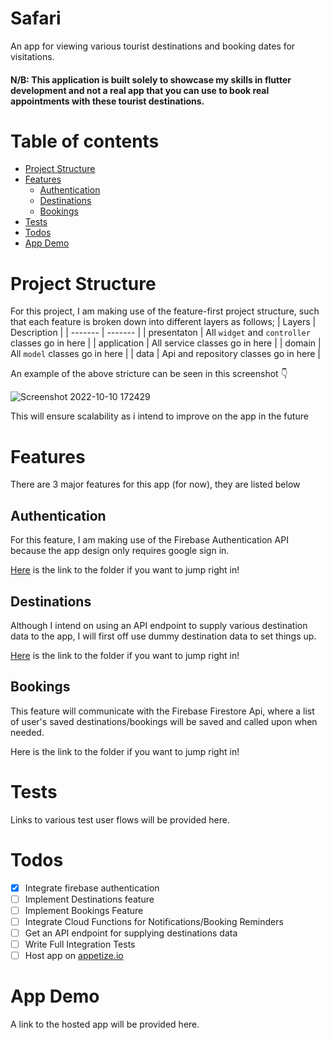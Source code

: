 # Safari

An app for viewing various tourist destinations and booking dates for visitations.

#### N/B: This application is built solely to showcase my skills in flutter development and not a real app that you can use to book real appointments with these tourist destinations.  

Table of contents
=================
<!--ts-->
   * [Project Structure](#project-structure)
   * [Features](#features)
      * [Authentication](#authentication)
      * [Destinations](#destinations)
      * [Bookings](#bookings)
   * [Tests](#tests)
   * [Todos](#todos)
   * [App Demo](#app-demo)
   
<!--te-->


Project Structure
=================
For this project, I am making use of the feature-first project structure, such that each feature is broken down into different layers as follows;
| Layers | Description |
| ------- | ------- |
| presentaton | All `widget` and `controller` classes go in here |
| application | All service classes go in here |
| domain | All `model` classes go in here |
| data | Api and repository classes go in here |

An example of the above stricture can be seen in this screenshot 👇

![Screenshot 2022-10-10 172429](https://user-images.githubusercontent.com/59648161/194912185-5ffc78f0-d632-464a-8f5b-e99174848e9f.png)

This will ensure scalability as i intend to improve on the app in the future


Features
========
There are 3 major features for this app (for now), they are listed below

Authentication
--------------
For this feature, I am making use of the Firebase Authentication API because the app design only requires google sign in.

[Here](https://github.com/BishopSam/safari/tree/main/lib/src/features/authentication) is the link to the folder if you want to jump right in!

Destinations
------------
Although I intend on using an API endpoint to supply various destination data to the app, I will first off use dummy destination data to set things up. 

[Here](https://github.com/BishopSam/safari/tree/main/lib/src/features/destinations) is the link to the folder if you want to jump right in!

Bookings
--------
This feature will communicate with the Firebase Firestore Api, where a list of user's saved destinations/bookings will be saved and called upon when needed.

Here is the link to the folder if you want to jump right in!

Tests
=====
Links to various test user flows will be provided here. 

Todos
=====

- [x] Integrate firebase authentication 
- [ ] Implement Destinations feature
- [ ] Implement Bookings Feature
- [ ] Integrate Cloud Functions for Notifications/Booking Reminders
- [ ] Get an API endpoint for supplying destinations data
- [ ] Write Full Integration Tests
- [ ] Host app on [appetize.io](https://appetize.io)

App Demo
========
A link to the hosted app will be provided here.
